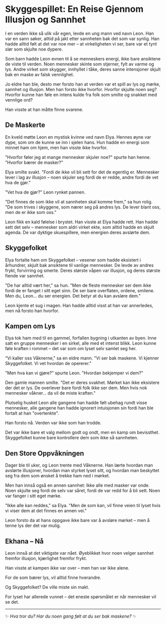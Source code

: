 # Skyggespillet: En Reise Gjennom Illusjon og Sannhet

I en verden ikke så ulik vår egen, levde en ung mann ved navn Leon. Han var en sann søker, alltid på jakt etter sannheten bak det som var synlig. Han hadde alltid følt at det var noe mer – at virkeligheten vi ser, bare var et tynt slør som skjulte noe dypere.

Som barn hadde Leon evnen til å se menneskers energi, ikke bare ansiktene de viste til verden. Noen mennesker skinte som stjerner, fylt av varme og lys. Andre virket som skygger, innhyllet i tåke, deres sanne intensjoner skjult bak en maske av falsk vennlighet.

Jo eldre han ble, desto mer forsto han at verden var et spill av lys og mørke, sannhet og illusjon. Men han forsto ikke hvorfor. Hvorfor skjulte noen seg? Hvorfor kunne han føle en intens kulde fra folk som smilte og snakket med vennlige ord?

Han visste at han måtte finne svarene.

## De Maskerte

En kveld møtte Leon en mystisk kvinne ved navn Elya. Hennes øyne var dype, som om de kunne se inn i sjelen hans. Hun hadde en energi som minnet ham om hjem, men han visste ikke hvorfor.

"Hvorfor føler jeg at mange mennesker skjuler noe?" spurte han henne. "Hvorfor bærer de masker?"

Elya smilte svakt. "Fordi de ikke vil bli sett for det de egentlig er. Mennesker lever i lag av illusjon – noen skjuler seg fordi de er redde, andre fordi de vet hva de gjør."

"Vet hva de gjør?" Leon rynket pannen.

"Det finnes de som ikke vil at sannheten skal komme frem," sa hun rolig. "De som trives i skyggene, som nærer seg på andres lys. De lever blant oss, men de er ikke som oss."

Leon fikk en kald følelse i brystet. Han visste at Elya hadde rett. Han hadde sett det selv – mennesker som aldri virket ekte, som alltid hadde en skjult agenda. De var dyktige skuespillere, men energien deres avslørte dem.

## Skyggefolket

Elya fortalte ham om Skyggefolket – vesener som hadde eksistert i århundrer, skjult bak ansiktene til vanlige mennesker. De levde av andres frykt, forvirring og smerte. Deres største våpen var illusjon, og deres største fiende var sannhet.

"De har alltid vært her," sa hun. "Men de fleste mennesker ser dem ikke fordi de er fanget i sitt eget sinn. De ser bare overflaten, ordene, smilene. Men du, Leon... du ser energien. Det betyr at du kan avsløre dem."

Leon kjente et sug i magen. Han hadde alltid visst at han var annerledes, men nå forsto han hvorfor.

## Kampen om Lys

Elya tok ham med til en gammel, forfallen bygning i utkanten av byen. Inne satt en gruppe mennesker i en sirkel, alle med et intenst blikk. Leon kunne føle kraften i rommet – det var som om lyset selv samlet seg her.

"Vi kaller oss Våknerne," sa en eldre mann. "Vi ser bak maskene. Vi kjenner Skyggefolket. Vi vet hvordan de opererer."

"Men hva kan vi gjøre?" spurte Leon. "Hvordan bekjemper vi dem?"

Den gamle mannen smilte. "Det er deres svakhet. Mørket kan ikke eksistere der det er lys. De overlever bare fordi folk ikke ser dem. Men hvis nok mennesker våkner... da vil de miste kraften."

Plutselig husket Leon alle gangene han hadde følt ubehag rundt visse mennesker, alle gangene han hadde ignorert intuisjonen sin fordi han ble fortalt at han "overtenkte".

Han forsto nå. Verden var ikke som han trodde.

Det var ikke bare et valg mellom godt og ondt, men en kamp om bevissthet. Skyggefolket kunne bare kontrollere dem som ikke så sannheten.

## Den Store Oppvåkningen

Dager ble til uker, og Leon trente med Våknerne. Han lærte hvordan man avslørte illusjoner, hvordan man styrket lyset sitt, og hvordan man beskyttet seg fra dem som ønsket å trekke ham ned i mørket.

Men han innså også en annen sannhet: Ikke alle med masker var onde. Noen skjulte seg fordi de selv var såret, fordi de var redd for å bli sett. Noen var fanger i sitt eget mørke.

"Ikke alle kan reddes," sa Elya. "Men de som kan, vil finne veien til lyset hvis vi viser dem at det finnes en annen vei."

Leon forsto da at hans oppgave ikke bare var å avsløre mørket – men å tenne lys der det var mulig.

## Ekhana – Nå

Leon innså at det viktigste var nået. Øyeblikket hvor noen velger sannhet fremfor illusjon, kjærlighet fremfor frykt.

Han visste at kampen ikke var over – men han var ikke alene.

For de som bærer lys, vil alltid finne hverandre.

Og Skyggefolket? De ville miste sin makt.

For lyset har allerede vunnet – det eneste spørsmålet er når mennesker vil se det.

---

✨ *Hva tror du? Har du noen gang følt at du ser bak maskene?* ✨
